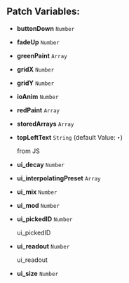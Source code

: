 ## Patch Variables:

* __buttonDown__ ```Number```
* __fadeUp__ ```Number```
* __greenPaint__ ```Array```
* __gridX__ ```Number```
* __gridY__ ```Number```
* __ioAnim__ ```Number```
* __redPaint__ ```Array```
* __storedArrays__ ```Array```
* __topLeftText__ ```String``` (default Value: `‣`)

  from JS

* __ui_decay__ ```Number```
* __ui_interpolatingPreset__ ```Array```
* __ui_mix__ ```Number```
* __ui_mod__ ```Number```
* __ui_pickedID__ ```Number```

  ui_pickedID

* __ui_readout__ ```Number```

  ui_readout

* __ui_size__ ```Number```

